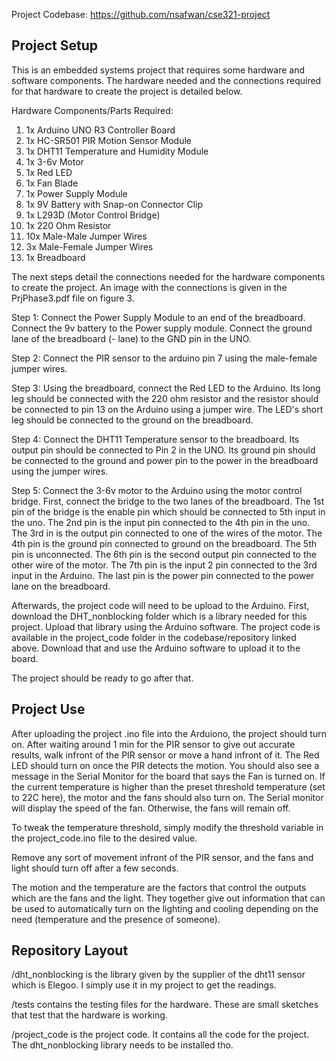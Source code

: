 Project Codebase: https://github.com/nsafwan/cse321-project

Project Setup
--------------
This is an embedded systems project that requires some hardware and software components. The hardware needed and the connections required for that hardware to create the project is detailed below.

Hardware Components/Parts Required:
1) 1x Arduino UNO R3 Controller Board
2) 1x HC-SR501 PIR Motion Sensor Module
3) 1x DHT11 Temperature and Humidity Module
4) 1x 3-6v Motor
5) 1x Red LED
6) 1x Fan Blade
7) 1x Power Supply Module
8) 1x 9V Battery with Snap-on Connector Clip
9) 1x L293D (Motor Control Bridge)
10) 1x 220 Ohm Resistor
11) 10x Male-Male Jumper Wires
12) 3x Male-Female Jumper Wires
13) 1x Breadboard

The next steps detail the connections needed for the hardware components to create the project. An image with the connections is given in the PrjPhase3.pdf file on figure 3.

Step 1:
Connect the Power Supply Module to an end of the breadboard. Connect the 9v battery to the Power supply module. Connect the ground lane of the breadboard (- lane) to the GND pin in the UNO.

Step 2: 
Connect the PIR sensor to the arduino pin 7 using the male-female jumper wires.

Step 3: 
Using the breadboard, connect the Red LED to the Arduino. Its long leg should be connected with the 220 ohm resistor and the resistor should be connected to pin 13 on the Arduino using a jumper wire. The LED's short leg should be connected to the ground on the breadboard.

Step 4: 
Connect the DHT11 Temperature sensor to the breadboard. Its output pin should be connected to Pin 2 in the UNO. Its ground pin should be connected to the ground and power pin to the power in the breadboard using the jumper wires.

Step 5: 
Connect the 3-6v motor to the Arduino using the motor control bridge. First, connect the bridge to the two lanes of the breadboard. The 1st pin of the bridge is the enable pin which should be connected to 5th input in the uno. The 2nd pin is the input pin connected to the 4th pin in the uno. The 3rd in is the output pin connected to one of the wires of the motor. The 4th pin is the ground pin connected to ground on the breadboard. The 5th pin is unconnected. The 6th pin is the second output pin connected to the other wire of the motor. The 7th pin is the input 2 pin connected to the 3rd input in the Arduino. The last pin is the power pin connected to the power lane on the breadboard. 

Afterwards, the project code will need to be upload to the Arduino. First, download the DHT_nonblocking folder which is a library needed for this project. Upload that library using the Arduino software. The project code is available in the project_code folder in the codebase/repository linked above. Download that and use the Arduino software to upload it to the board.

The project should be ready to go after that. 

Project Use
--------------
After uploading the project .ino file into the Arduiono, the project should turn on.
After waiting around 1 min for the PIR sensor to give out accurate results, walk infront of the PIR sensor or move a hand infront of it. 
The Red LED should turn on once the PIR detects the motion. You should also see a message in the Serial Monitor for the board that says the Fan is turned on. 
If the current temperature is higher than the preset threshold temperature (set to 22C here), the motor and the fans should also turn on. 
The Serial monitor will display the speed of the fan. Otherwise, the fans will remain off.

To tweak the temperature threshold, simply modify the threshold variable in the project_code.ino file to the desired value.

Remove any sort of movement infront of the PIR sensor, and the fans and light should turn off after a few seconds.

The motion and the temperature are the factors that control the outputs which are the fans and the light. They together give out information that can be used to automatically turn on the lighting and cooling depending on the need (temperature and the presence of someone).


Repository Layout
---------------

/dht_nonblocking is the library given by the supplier of the dht11 sensor which is Elegoo. I simply use it in my project to get the readings.

/tests contains the testing files for the hardware. These are small sketches that test that the hardware is working.

/project_code is the project code. It contains all the code for the project. The dht_nonblocking library needs to be installed tho.

